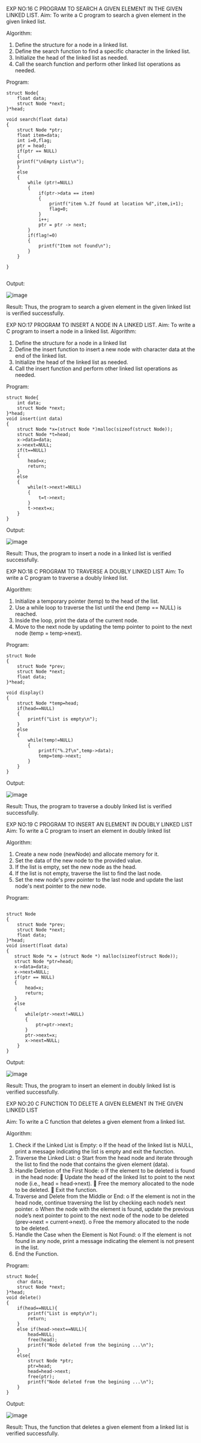 EXP NO:16 C PROGRAM TO SEARCH A GIVEN ELEMENT IN THE GIVEN LINKED LIST.
Aim:
To write a C program to search a given element in the given linked list.

Algorithm:
1.	Define the structure for a node in a linked list.
2.	Define the search function to find a specific character in the linked list.
3.	Initialize the head of the linked list as needed.
4.	Call the search function and perform other linked list operations as needed.
 
Program:

```
struct Node{
    float data; 
    struct Node *next;
}*head;

void search(float data)
{
    struct Node *ptr;
    float item=data;
    int i=0,flag;
    ptr = head;
    if(ptr == NULL)
    {
    printf("\nEmpty List\n");
    }
    else
    {
        while (ptr!=NULL)
        {
            if(ptr->data == item)
            {
                printf("item %.2f found at location %d",item,i+1);
                flag=0;
            }
            i++;
            ptr = ptr -> next;
        }
        if(flag!=0)
        {
            printf("Item not found\n");
        }
    }
 
}


```

Output:

![image](https://github.com/user-attachments/assets/b49daac4-9306-462f-b174-8cc8b08ab505)




Result:
Thus, the program to search a given element in the given linked list is verified successfully.


 
EXP NO:17  PROGRAM TO INSERT A NODE IN A LINKED LIST.
Aim:
To write a C program to insert a node in a linked list.
Algorithm:
1.	Define the structure for a node in a linked list
2.	Define the insert function to insert a new node with character data at the end of the linked list.
3.	Initialize the head of the linked list as needed.
4.	Call the insert function and perform other linked list operations as needed.
 
Program:
```
struct Node{
    int data; 
    struct Node *next;
}*head;
void insert(int data)
{
    struct Node *x=(struct Node *)malloc(sizeof(struct Node));
    struct Node *t=head;
    x->data=data;
    x->next=NULL;
    if(t==NULL)
    {
        head=x;
        return;
    }
    else
    {
        while(t->next!=NULL)
        {
            t=t->next;
        }
        t->next=x;
    }
}
```

Output:

![image](https://github.com/user-attachments/assets/e710f4db-7bad-4aea-8a83-6be0a28bfe8a)


 
Result:
Thus, the program to insert a node in a linked list is verified successfully.


 
EXP NO:18 C PROGRAM TO TRAVERSE A DOUBLY LINKED LIST
Aim:
To write a C program to traverse a doubly linked list.

Algorithm:
1.	Initialize a temporary pointer (temp) to the head of the list.
2.	Use a while loop to traverse the list until the end (temp == NULL) is reached.
3.	Inside the loop, print the data of the current node.
4.	Move to the next node by updating the temp pointer to point to the next node (temp = temp->next).
 
Program:

```
struct Node
{
    struct Node *prev;
    struct Node *next;
    float data;
}*head;

void display()
{
    struct Node *temp=head;
    if(head==NULL)
    {
        printf("List is empty\n");
    }
    else
    {
        while(temp!=NULL)
        {
            printf("%.2f\n",temp->data);
            temp=temp->next;
        }
    }
}
```

Output:

![image](https://github.com/user-attachments/assets/9de5fcb5-d4bb-4b6b-afef-ee4fcc7819a6)



Result:
Thus, the program to traverse a doubly linked list is verified successfully. 



EXP NO:19 C PROGRAM TO INSERT AN ELEMENT IN DOUBLY LINKED LIST
Aim:
To write a C program to insert an element in doubly linked list

Algorithm:
1.	Create a new node (newNode) and allocate memory for it.
2.	Set the data of the new node to the provided value.
3.	If the list is empty, set the new node as the head.
4.	If the list is not empty, traverse the list to find the last node.
5.	Set the new node's prev pointer to the last node and update the last node's next pointer to the new node.
 
Program:

```

struct Node
{
    struct Node *prev;
    struct Node *next;
    float data;
}*head;
void insert(float data)
{
   struct Node *x = (struct Node *) malloc(sizeof(struct Node));
   struct Node *ptr=head;
   x->data=data;
   x->next=NULL;
   if(ptr == NULL)
   {
       head=x;
       return;
   }
   else
   {
       while(ptr->next!=NULL)
       {
           ptr=ptr->next;
       }
       ptr->next=x;
       x->next=NULL;
    }
}
```

Output:

![image](https://github.com/user-attachments/assets/d4b222ce-893e-43e0-925e-97283c8a5e1a)



Result:
Thus, the program to insert an element in doubly linked list is verified successfully.




EXP NO:20 C FUNCTION TO DELETE A GIVEN ELEMENT IN THE GIVEN LINKED LIST




Aim:
To write a C function that deletes a given element from a linked list.

Algorithm:
1.	Check if the Linked List is Empty:
o	If the head of the linked list is NULL, print a message indicating the list is empty and exit the function.
2.	Traverse the Linked List:
o	Start from the head node and iterate through the list to find the node that contains the given element (data).
3.	Handle Deletion of the First Node:
o	If the element to be deleted is found in the head node:
	Update the head of the linked list to point to the next node (i.e., head = head->next).
	Free the memory allocated to the node to be deleted.
	Exit the function.
4.	Traverse and Delete from the Middle or End:
o	If the element is not in the head node, continue traversing the list by checking each node’s next pointer.
o	When the node with the element is found, update the previous node’s next pointer to point to the next node of the node to be deleted (prev->next = current->next).
o	Free the memory allocated to the node to be deleted.
5.	Handle the Case when the Element is Not Found:
o	If the element is not found in any node, print a message indicating the element is not present in the list.
6.	End the Function.


Program:

```
struct Node{
    char data; 
    struct Node *next;
}*head;
void delete()
{
    if(head==NULL){
        printf("List is empty\n");
        return;
    }
    else if(head->next==NULL){
        head=NULL;
        free(head);
        printf("Node deleted from the begining ...\n");
    }
    else{
        struct Node *ptr;
        ptr=head;
        head=head->next;
        free(ptr);
        printf("Node deleted from the begining ...\n");
    }
}

```

Output:

![image](https://github.com/user-attachments/assets/7bdf1500-bc7b-47b7-9309-cfdedc31d67b)






Result:
Thus, the function that deletes a given element from a linked list is verified successfully.





